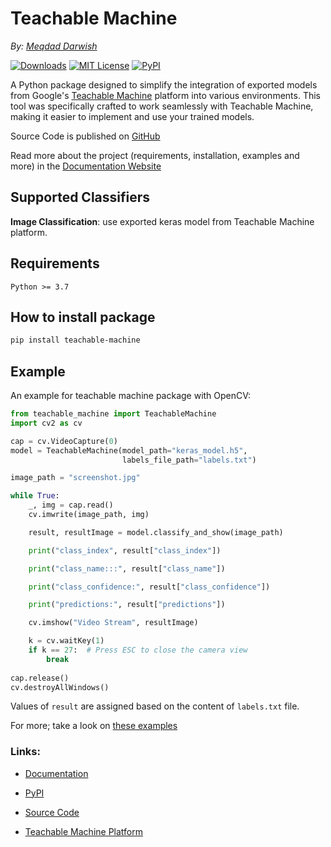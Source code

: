 # Teachable Machine
_By: [Meqdad Darwish](https://github.com/MeqdadDev)_

[![Downloads](https://static.pepy.tech/badge/teachable-machine)](https://pepy.tech/project/teachable-machine)
[![MIT License](https://img.shields.io/badge/License-MIT-green.svg)](https://choosealicense.com/licenses/mit/)
[![PyPI](https://img.shields.io/pypi/v/teachable-machine)](https://pypi.org/project/teachable-machine/)

A Python package designed to simplify the integration of exported models from Google's [Teachable Machine](https://teachablemachine.withgoogle.com/) platform into various environments.
This tool was specifically crafted to work seamlessly with Teachable Machine, making it easier to implement and use your trained models.

Source Code is published on [GitHub](https://github.com/MeqdadDev/teachable-machine)

Read more about the project (requirements, installation, examples and more) in the [Documentation Website](https://meqdaddev.github.io/teachable-machine/) 

## Supported Classifiers

**Image Classification**: use exported keras model from Teachable Machine platform.

## Requirements

``` Python >= 3.7 ```

## How to install package

```bash
pip install teachable-machine
```

## Example

An example for teachable machine package with OpenCV:

```python
from teachable_machine import TeachableMachine
import cv2 as cv

cap = cv.VideoCapture(0)
model = TeachableMachine(model_path="keras_model.h5",
                         labels_file_path="labels.txt")

image_path = "screenshot.jpg"

while True:
    _, img = cap.read()
    cv.imwrite(image_path, img)

    result, resultImage = model.classify_and_show(image_path)

    print("class_index", result["class_index"])

    print("class_name:::", result["class_name"])

    print("class_confidence:", result["class_confidence"])

    print("predictions:", result["predictions"])

    cv.imshow("Video Stream", resultImage)

    k = cv.waitKey(1)
    if k == 27:  # Press ESC to close the camera view
        break
    
cap.release()
cv.destroyAllWindows()
```

Values of `result` are assigned based on the content of `labels.txt` file.

For more; take a look on [these examples](https://meqdaddev.github.io/teachable-machine/codeExamples/)

### Links:

- [Documentation](https://meqdaddev.github.io/teachable-machine)

- [PyPI](https://pypi.org/project/teachable-machine/)

- [Source Code](https://github.com/MeqdadDev/teachable-machine)

- [Teachable Machine Platform](https://teachablemachine.withgoogle.com/)
